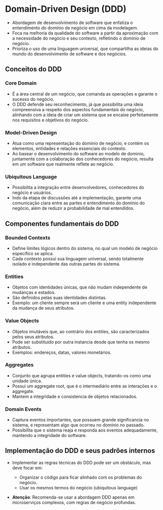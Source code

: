 # Domain-Driven Design (DDD)


- Abordagem de desenvolvimento de software que enfatiza o entendimento do domínio de negócio em cima da modelagem.
- Foca na melhoria da qualidade do software a partir da aproximação com a necessidade do negócio e seu contexto, refletindo o domínio de negócio.
- Prioriza o uso de uma linguagem universal, que compartilha as ideias do mundo do desenvolvimento de software e dos negócios.


## Conceitos do DDD

### Core Domain

- É a área central de um negócio, que comanda as operações e garante o sucesso do negócio.
- O DDD defende seu reconhecimento, já que possibilita uma ideia compreensiva a respeito dos aspectos fundamentais do negócio, alinhando com a ideia de criar um sistema que se encaixe perfeitamente nos requisitos e objetivos do negócio.

### Model-Driven Design

- Atua como uma representação do domínio de negócio, e contém os elementos, entidades e relações essenciais do contexto.
- Ao basear o desenvolvimento do software ao modelo de dominio, juntamente com a colaboração dos conhecedores do negócio, resulta em um software que realmente reflete ao negócio.

### Ubiquitous Language

- Possibilita a integração entre desenvolvedores, conhecedores do negócio e usuários.
- Indo da etapa de discussões até a implementação, garante uma comunicação clara entre as partes e entendimento do domínio do negócio, além de reduzir a probabilidade de mal entendidos.

## Componentes fundamentais do DDD

### Bounded Contexts

- Define limites lógicos dentro do sistema, no qual um modelo de negócio específico se aplica. 
- Cada contexto possui sua linguagem universal, sendo totalmente isolado e independente das outras partes do sistema.

### Entities

- Objetos com identidades únicas, que não mudam independente de mudanças e estados.
- São definidos pelas suas identidades distintas.
- Exemplo: um cliente sempre será um cliente e uma entity independente da mudança de seus atributos.

### Value Objects

- Objetos imutáveis que, ao contrário dos entities, são caracterizados pelos seus atributos.
- Pode ser substituido por outra instancia desde que tenha os mesmo atributos.
- Exemplos: endereços, datas, valores monetários.

### Aggregates

- Conjunto que agrupa entities e value objects, tratando-os como uma unidade única.
- Possui um aggregate root, que é o intermediário entre as interações e o aggregate.
- Mantem a integridade e consistencia de objetos relacionados.


### Domain Events

- Captura eventos importantes, que possuem grande significancia no sistema, e representam algo que ocorreu no domínio no passado.
- Possibilita que o sistema reaja e responda aos eventos adequadamente, mantendo a integridade do software.


## Implementação do DDD e seus padrões internos

- Implementar as regras técnicas do DDD pode ser um obstáculo, mas deve focar em:
	- Organizar o código para ficar alinhado com os problemas do negócio.
	- Usar os mesmos termos do negócio (ubiquitous language)

- **Atenção**: Recomenda-se usar a abordagem DDD apenas em microserviços complexos, com regras de negócio profundas.







